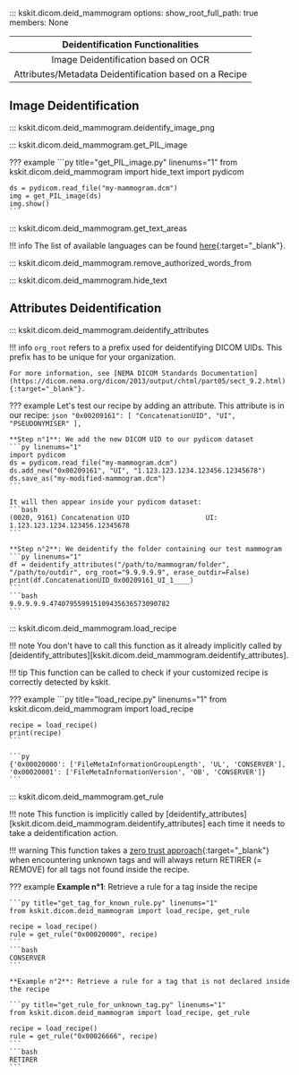 ::: kskit.dicom.deid_mammogram
    options:
        show_root_full_path: true
        members: None

|          **Deidentification Functionalities**          |
|:------------------------------------------------------:|
|           Image Deidentification based on OCR          |
| Attributes/Metadata Deidentification based on a Recipe |

## Image Deidentification

::: kskit.dicom.deid_mammogram.deidentify_image_png

::: kskit.dicom.deid_mammogram.get_PIL_image

??? example
    ```py title="get_PIL_image.py" linenums="1"
    from kskit.dicom.deid_mammogram import hide_text
    import pydicom

    ds = pydicom.read_file("my-mammogram.dcm")
    img = get_PIL_image(ds)
    img.show()
    ```

::: kskit.dicom.deid_mammogram.get_text_areas

!!! info
    The list of available languages can be found [here](https://www.jaided.ai/easyocr/){:target="_blank"}.

::: kskit.dicom.deid_mammogram.remove_authorized_words_from

::: kskit.dicom.deid_mammogram.hide_text

## Attributes Deidentification

::: kskit.dicom.deid_mammogram.deidentify_attributes

!!! info
    `org_root` refers to a prefix used for deidentifying DICOM UIDs. 
    This prefix has to be unique for your organization.
    
    For more information, see [NEMA DICOM Standards Documentation](https://dicom.nema.org/dicom/2013/output/chtml/part05/sect_9.2.html){:target="_blank"}.

??? example
    Let's test our recipe by adding an attribute. This attribute is in our recipe:
    ```json
    "0x00209161": [
        "ConcatenationUID",
        "UI",
        "PSEUDONYMISER"
    ],
    ``` 

    **Step n°1**: We add the new DICOM UID to our pydicom dataset
    ```py linenums="1"
    import pydicom
    ds = pydicom.read_file("my-mammogram.dcm")
    ds.add_new("0x00209161", "UI", "1.123.123.1234.123456.12345678")
    ds.save_as("my-modified-mammogram.dcm")
    ``` 
    
    It will then appear inside your pydicom dataset:
    ```bash
    (0020, 9161) Concatenation UID                   UI: 1.123.123.1234.123456.12345678
    ```

    **Step n°2**: We deidentify the folder containing our test mammogram
    ```py linenums="1"
    df = deidentify_attributes("/path/to/mammogram/folder", "/path/to/outdir", org_root="9.9.9.9.9", erase_outdir=False)
    print(df.ConcatenationUID_0x00209161_UI_1____)
    ```
    ```bash
    9.9.9.9.9.474079559915109435636573090782
    ```

::: kskit.dicom.deid_mammogram.load_recipe

!!! note
    You don't have to call this function as it already implicitly called by [deidentify_attributes][kskit.dicom.deid_mammogram.deidentify_attributes].

!!! tip
    This function can be called to check if your customized recipe is correctly
    detected by kskit.

??? example
    ```py title="load_recipe.py" linenums="1"
    from kskit.dicom.deid_mammogram import load_recipe

    recipe = load_recipe()
    print(recipe)
    ```

    ```py
    {'0x00020000': ['FileMetaInformationGroupLength', 'UL', 'CONSERVER'], '0x00020001': ['FileMetaInformationVersion', 'OB', 'CONSERVER']}
    ```

::: kskit.dicom.deid_mammogram.get_rule

!!! note
    This function is implicitly called by [deidentify_attributes][kskit.dicom.deid_mammogram.deidentify_attributes] each time
    it needs to take a deidentification action.

!!! warning
    This function takes a [zero trust approach](https://fr.wikipedia.org/wiki/Zero_trust){:target="_blank"} when encountering
    unknown tags and will always return RETIRER (= REMOVE) for all tags not found inside the recipe.

??? example
    **Example n°1**: Retrieve a rule for a tag inside the recipe
    
    ```py title="get_tag_for_known_rule.py" linenums="1"
    from kskit.dicom.deid_mammogram import load_recipe, get_rule

    recipe = load_recipe()
    rule = get_rule("0x00020000", recipe)
    ```
    ```bash
    CONSERVER
    ```

    **Example n°2**: Retrieve a rule for a tag that is not declared inside the recipe
    
    ```py title="get_rule_for_unknown_tag.py" linenums="1"
    from kskit.dicom.deid_mammogram import load_recipe, get_rule

    recipe = load_recipe()
    rule = get_rule("0x00026666", recipe)
    ```
    ```bash
    RETIRER
    ```